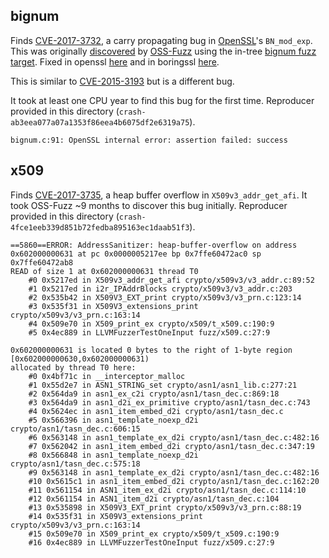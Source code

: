 
## bignum

Finds
[CVE-2017-3732](https://www.openssl.org/news/secadv/20170126.txt),
a carry propagating bug in [OpenSSL](https://www.openssl.org/)'s `BN_mod_exp`.
This was originally
[discovered](https://bugs.chromium.org/p/oss-fuzz/issues/detail?id=407)
by [OSS-Fuzz](https://github.com/google/oss-fuzz)
using the in-tree
[bignum fuzz target](https://github.com/openssl/openssl/blob/OpenSSL_1_1_0-stable/fuzz/bignum.c).
Fixed in openssl
[here](https://github.com/openssl/openssl/commit/3f4bcf5bb664b47ed369a70b99fac4e0ad141bb3)
and in boringssl
[here](https://github.com/google/boringssl/commit/d103616db14ca9587f074efaf9f09a48b8ca80cb).

This is similar to
[CVE-2015-3193](https://blog.fuzzing-project.org/31-Fuzzing-Math-miscalculations-in-OpenSSLs-BN_mod_exp-CVE-2015-3193.html)
but is a different bug.

It took at least one CPU year to find this bug for the first time.
Reproducer provided in this directory (`crash-ab3eea077a07a1353f86eea4b6075df2e6319a75`).

```
bignum.c:91: OpenSSL internal error: assertion failed: success
```

## x509

Finds [CVE-2017-3735](https://www.openssl.org/news/secadv/20170828.txt), a heap buffer overflow in `X509v3_addr_get_afi`.
It took OSS-Fuzz ~9 months to discover this bug initially.
Reproducer provided in this directory (`crash-4fce1eeb339d851b72fedba895163ec1daab51f3`).

```
==5860==ERROR: AddressSanitizer: heap-buffer-overflow on address 0x602000000631 at pc 0x0000005217ee bp 0x7ffe60472ac0 sp 0x7ffe60472ab8
READ of size 1 at 0x602000000631 thread T0
    #0 0x5217ed in X509v3_addr_get_afi crypto/x509v3/v3_addr.c:89:52
    #1 0x5217ed in i2r_IPAddrBlocks crypto/x509v3/v3_addr.c:203
    #2 0x535b42 in X509V3_EXT_print crypto/x509v3/v3_prn.c:123:14
    #3 0x535f31 in X509V3_extensions_print crypto/x509v3/v3_prn.c:163:14
    #4 0x509e70 in X509_print_ex crypto/x509/t_x509.c:190:9
    #5 0x4ec889 in LLVMFuzzerTestOneInput fuzz/x509.c:27:9

0x602000000631 is located 0 bytes to the right of 1-byte region [0x602000000630,0x602000000631)
allocated by thread T0 here:
    #0 0x4bf71c in __interceptor_malloc
    #1 0x55d2e7 in ASN1_STRING_set crypto/asn1/asn1_lib.c:277:21
    #2 0x564da9 in asn1_ex_c2i crypto/asn1/tasn_dec.c:869:18
    #3 0x564da9 in asn1_d2i_ex_primitive crypto/asn1/tasn_dec.c:743
    #4 0x5624ec in asn1_item_embed_d2i crypto/asn1/tasn_dec.c
    #5 0x566396 in asn1_template_noexp_d2i crypto/asn1/tasn_dec.c:606:15
    #6 0x563148 in asn1_template_ex_d2i crypto/asn1/tasn_dec.c:482:16
    #7 0x562042 in asn1_item_embed_d2i crypto/asn1/tasn_dec.c:347:19
    #8 0x566848 in asn1_template_noexp_d2i crypto/asn1/tasn_dec.c:575:18
    #9 0x563148 in asn1_template_ex_d2i crypto/asn1/tasn_dec.c:482:16
    #10 0x5615c1 in asn1_item_embed_d2i crypto/asn1/tasn_dec.c:162:20
    #11 0x561154 in ASN1_item_ex_d2i crypto/asn1/tasn_dec.c:114:10
    #12 0x561154 in ASN1_item_d2i crypto/asn1/tasn_dec.c:104
    #13 0x535898 in X509V3_EXT_print crypto/x509v3/v3_prn.c:88:19
    #14 0x535f31 in X509V3_extensions_print crypto/x509v3/v3_prn.c:163:14
    #15 0x509e70 in X509_print_ex crypto/x509/t_x509.c:190:9
    #16 0x4ec889 in LLVMFuzzerTestOneInput fuzz/x509.c:27:9
```
